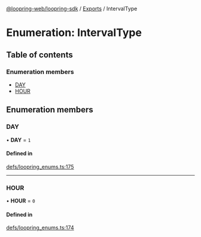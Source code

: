 [@loopring-web/loopring-sdk](../README.md) / [Exports](../modules.md) / IntervalType

# Enumeration: IntervalType

## Table of contents

### Enumeration members

- [DAY](IntervalType.md#day)
- [HOUR](IntervalType.md#hour)

## Enumeration members

### DAY

• **DAY** = `1`

#### Defined in

[defs/loopring_enums.ts:175](https://github.com/Loopring/loopring_sdk/blob/29b8a2c/src/defs/loopring_enums.ts#L175)

___

### HOUR

• **HOUR** = `0`

#### Defined in

[defs/loopring_enums.ts:174](https://github.com/Loopring/loopring_sdk/blob/29b8a2c/src/defs/loopring_enums.ts#L174)
